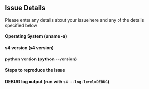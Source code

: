 ## Issue Details

Please enter any details about your issue here and any of the details
specified below

#### Operating System (uname -a)

#### s4 version (s4 version)

#### python version (python --version)

#### Steps to reproduce the issue

#### DEBUG log output (run with `s4 --log-level=DEBUG`)
